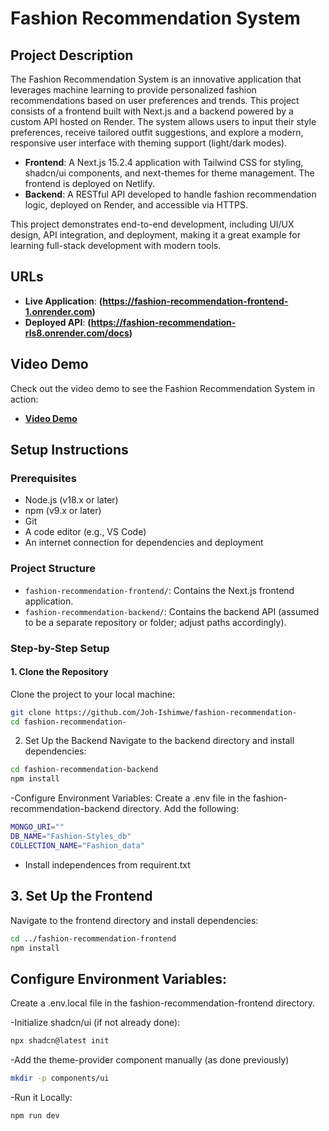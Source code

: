 # Fashion Recommendation System

## Project Description
The Fashion Recommendation System is an innovative application that leverages machine learning to provide personalized fashion recommendations based on user preferences and trends. This project consists of a frontend built with Next.js and a backend powered by a custom API hosted on Render. The system allows users to input their style preferences, receive tailored outfit suggestions, and explore a modern, responsive user interface with theming support (light/dark modes).

- **Frontend**: A Next.js 15.2.4 application with Tailwind CSS for styling, shadcn/ui components, and next-themes for theme management. The frontend is deployed on Netlify.
- **Backend**: A RESTful API developed to handle fashion recommendation logic, deployed on Render, and accessible via HTTPS.

This project demonstrates end-to-end development, including UI/UX design, API integration, and deployment, making it a great example for learning full-stack development with modern tools.

## URLs
- **Live Application**: **(https://fashion-recommendation-frontend-1.onrender.com)**
- **Deployed API**: **(https://fashion-recommendation-rls8.onrender.com/docs)**

## Video Demo
Check out the video demo to see the Fashion Recommendation System in action:
- **[Video Demo](https://docs.google.com/document/d/1O-QWtLTrZzV2g-8JHX34mRB_UQFuNlBG5r3sfunm5do/edit?tab=t.0)** 

## Setup Instructions

### Prerequisites
- Node.js (v18.x or later)
- npm (v9.x or later)
- Git
- A code editor (e.g., VS Code)
- An internet connection for dependencies and deployment

### Project Structure
- `fashion-recommendation-frontend/`: Contains the Next.js frontend application.
- `fashion-recommendation-backend/`: Contains the backend API (assumed to be a separate repository or folder; adjust paths accordingly).

### Step-by-Step Setup

#### 1. Clone the Repository
Clone the project to your local machine:
```bash
git clone https://github.com/Joh-Ishimwe/fashion-recommendation-
cd fashion-recommendation-
```
2. Set Up the Backend
Navigate to the backend directory and install dependencies:
```bash
cd fashion-recommendation-backend
npm install
```
-Configure Environment Variables:
Create a .env file in the fashion-recommendation-backend directory.
Add the following:
```bash
MONGO_URI=""
DB_NAME="Fashion-Styles_db"
COLLECTION_NAME="Fashion_data"

```
- Install independences from requirent.txt

## 3. Set Up the Frontend
Navigate to the frontend directory and install dependencies:
```bash
cd ../fashion-recommendation-frontend
npm install
```
## Configure Environment Variables:
Create a .env.local file in the fashion-recommendation-frontend directory.

-Initialize shadcn/ui (if not already done):
```bash
npx shadcn@latest init
```
-Add the theme-provider component manually (as done previously)
```bash
mkdir -p components/ui
```
-Run it Locally:
```bash
npm run dev
```

